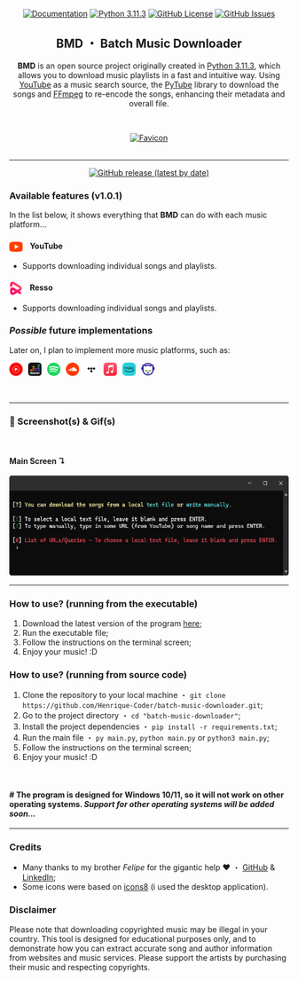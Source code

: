 <p align='center'>
    <a href='https://github.com/Henrique-Coder/batch-music-downloader/blob/main/README.md'>
        <img src='https://img.shields.io/badge/DOCS-soon...-lightgray?style=for-the-badge' alt='Documentation'></a>
    <a href='https://www.python.org/downloads/release/python-3113/'>
        <img src='https://img.shields.io/badge/Python-3.11.3-blue?style=for-the-badge&logo=python' alt='Python 3.11.3'></a>
    <a href='https://opensource.org/license/mit/'>
        <img src='https://img.shields.io/github/license/Henrique-Coder/batch-music-downloader?style=for-the-badge&logo=github&color=blue' alt='GitHub License'></a>
    <a href='https://github.com/Henrique-Coder/batch-music-downloader/issues'>
        <img src='https://img.shields.io/github/issues/Henrique-Coder/batch-music-downloader?style=for-the-badge&logo=github&color=blue' alt='GitHub Issues'></a>

<center>

## BMD ・ Batch Music Downloader

</center>

 <center>

**BMD** is an open source project originally created in [Python 3.11.3](https://www.python.org/downloads/release/python-3113/), which allows you to download music playlists in a fast and intuitive way. Using [YouTube](https://www.youtube.com/) as a music search source, the [PyTube](https://pytube.io/en/latest/) library to download the songs and [FFmpeg](https://ffmpeg.org/) to re-encode the songs, enhancing their metadata and overall file.

</center>

<br>
<p align='center'>
    <a href='https://github.com/Henrique-Coder/batch-music-downloader'>
        <img src='.github/media/favicon.ico' width='72' height='72' alt='Favicon'></a>
<br><br>

---

<p align='center'>
  <a href='https://github.com/Henrique-Coder/batch-music-downloader/releases/latest'>
    <img src='https://img.shields.io/github/v/release/Henrique-Coder/batch-music-downloader?color=red&style=for-the-badge' alt='GitHub release (latest by date)'></a><p>

### Available features (v1.0.1)

In the list below, it shows everything that **BMD** can do with each music platform...

#### <img align="left" width="24" height="24" src=".github/music_platforms/youtube.png" alt="YouTube">ㅤYouTube

- Supports downloading individual songs and playlists.

#### <img align="left" width="24" height="24" src=".github/music_platforms/resso.png" alt="Spotify">ㅤResso

- Supports downloading individual songs and playlists.

### _Possible_ future implementations

Later on, I plan to implement more music platforms, such as:

<p align='left'>
    <img src=".github/music_platforms/youtube_music.png" alt="YouTube Music" style="display:inline-block; width:24px; height:24px; margin-right: 6px;">
    <img src=".github/music_platforms/deezer.png" alt="Deezer" style="display:inline-block; width:24px; height:24px; margin-right: 6px;">
    <img src=".github/music_platforms/spotify.png" alt="Spotify" style="display:inline-block; width:24px; height:24px; margin-right: 6px;">
    <img src=".github/music_platforms/soundcloud.png" alt="Soundcloud" style="display:inline-block; width:24px; height:24px; margin-right: 6px;">
    <img src=".github/music_platforms/tidal.png" alt="Tidal" style="display:inline-block; width:24px; height:24px; margin-right: 6px;">
    <img src=".github/music_platforms/apple_music.png" alt="Apple Music" style="display:inline-block; width:24px; height:24px; margin-right: 6px;">
    <img src=".github/music_platforms/amazon_music.png" alt="Amazon Music" style="display:inline-block; width:24px; height:24px; margin-right: 6px;">
    <img src=".github/music_platforms/napster.png" alt="Napster" style="display:inline-block; width:24px; height:24px; margin-right: 6px;">
</p>
<br>

---

### 📸 Screenshot(s) & Gif(s)

<br>

#### Main Screen ↴

<p align='left'>
  <img src='.github/media/main_screen.png' alt='Main Screen' width="560" height="180"></p>

---

### How to use? (running from the executable)

1. Download the latest version of the program [here](https://github.com/Henrique-Coder/batch-music-downloader/releases);
2. Run the executable file;
3. Follow the instructions on the terminal screen;
4. Enjoy your music! :D

### How to use? (running from source code)

1. Clone the repository to your local machine ・ `git clone https://github.com/Henrique-Coder/batch-music-downloader.git`;
2. Go to the project directory ・ `cd "batch-music-downloader"`;
3. Install the project dependencies ・ `pip install -r requirements.txt`;
4. Run the main file ・ `py main.py`, `python main.py` or `python3 main.py`;
5. Follow the instructions on the terminal screen;
6. Enjoy your music! :D

<br>

#### **# The program is designed for Windows 10/11, so it will not work on other operating systems. _Support for other operating systems will be added soon..._**

---

### Credits

- Many thanks to my brother _Felipe_ for the gigantic help ❤️ ・ [GitHub](https://github.com/cidadedolag) & [LinkedIn](https://www.linkedin.com/in/cidadedolag/);
- Some icons were based on [icons8](https://icons8.com/icons) (i used the desktop application).

### Disclaimer

Please note that downloading copyrighted music may be illegal in your country. This tool is designed for educational purposes only, and to demonstrate how you can extract accurate song and author information from websites and music services. Please support the artists by purchasing their music and respecting copyrights.

